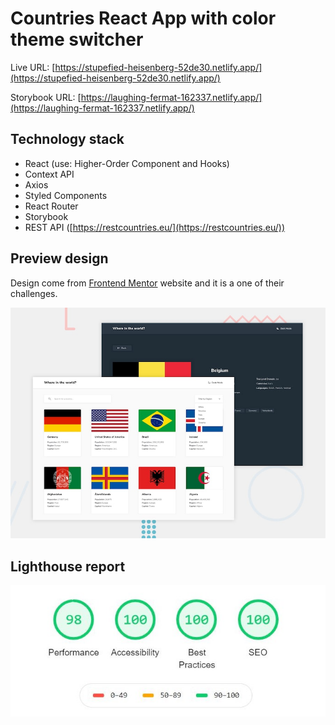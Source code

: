 # Countries React App with color theme switcher

Live URL: [https://stupefied-heisenberg-52de30.netlify.app/](https://stupefied-heisenberg-52de30.netlify.app/)

Storybook URL: [https://laughing-fermat-162337.netlify.app/](https://laughing-fermat-162337.netlify.app/)

## Technology stack
  - React (use: Higher-Order Component and Hooks)
  - Context API
  - Axios
  - Styled Components
  - React Router
  - Storybook
  - REST API ([https://restcountries.eu/](https://restcountries.eu/))

## Preview design
Design come from [Frontend Mentor](https://frontendmentor.io) website and it is a one of their challenges.

![Design preview for the Rock, Paper, Scissors coding challenge](./design/desktop-preview.jpg)


## Lighthouse report

![Lighthouse report for my solution](./lighthouse-report/lighthouse.JPG)
